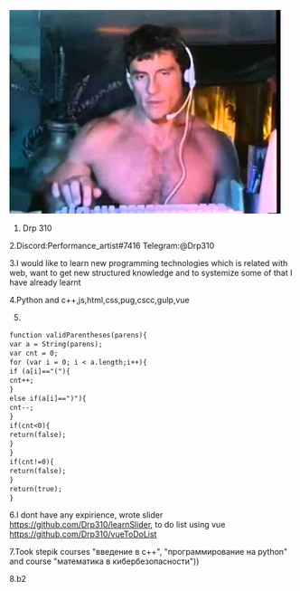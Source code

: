 ![picture](./hqdefault.jpg 'я')

1. Drp 310

2.Discord:Performance_artist#7416 Telegram:@Drp310

3.I would like to learn new programming technologies which is related with web, want to get new structured
knowledge and to systemize some of that I have already learnt

4.Python and c++,js,html,css,pug,cscc,gulp,vue

5.

```
function validParentheses(parens){
var a = String(parens);
var cnt = 0;
for (var i = 0; i < a.length;i++){
if (a[i]=="("){
cnt++;
}
else if(a[i]==")"){
cnt--;
}
if(cnt<0){
return(false);
}
}
if(cnt!=0){
return(false);
}
return(true);
}
```

6.I dont have any expirience, wrote slider https://github.com/Drp310/learnSlider, to do list using vue https://github.com/Drp310/vueToDoList

7.Took stepik courses "введение в с++", "программирование на python" and course "математика в кибербезопасности"))

8.b2
